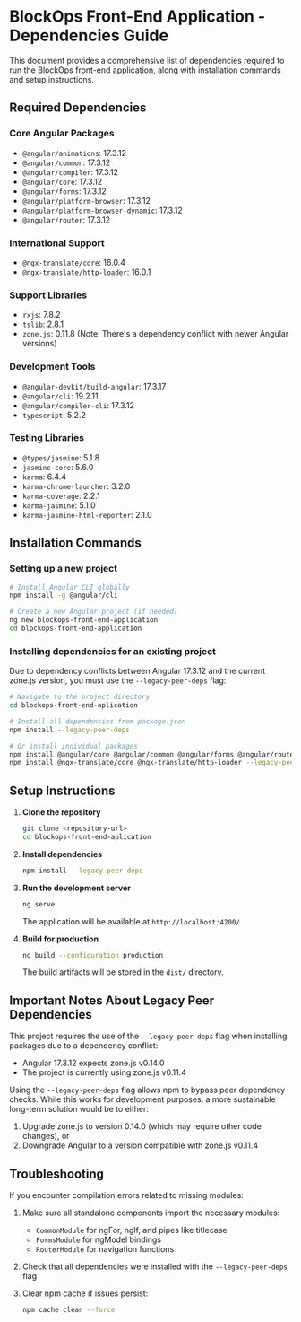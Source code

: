 # BlockOps Front-End Application - Dependencies Guide

This document provides a comprehensive list of dependencies required to run the BlockOps front-end application, along with installation commands and setup instructions.

## Required Dependencies

### Core Angular Packages

- `@angular/animations`: 17.3.12
- `@angular/common`: 17.3.12
- `@angular/compiler`: 17.3.12
- `@angular/core`: 17.3.12
- `@angular/forms`: 17.3.12
- `@angular/platform-browser`: 17.3.12
- `@angular/platform-browser-dynamic`: 17.3.12
- `@angular/router`: 17.3.12

### International Support

- `@ngx-translate/core`: 16.0.4
- `@ngx-translate/http-loader`: 16.0.1

### Support Libraries

- `rxjs`: 7.8.2
- `tslib`: 2.8.1
- `zone.js`: 0.11.8 (Note: There's a dependency conflict with newer Angular versions)

### Development Tools

- `@angular-devkit/build-angular`: 17.3.17
- `@angular/cli`: 19.2.11
- `@angular/compiler-cli`: 17.3.12
- `typescript`: 5.2.2

### Testing Libraries

- `@types/jasmine`: 5.1.8
- `jasmine-core`: 5.6.0
- `karma`: 6.4.4
- `karma-chrome-launcher`: 3.2.0
- `karma-coverage`: 2.2.1
- `karma-jasmine`: 5.1.0
- `karma-jasmine-html-reporter`: 2.1.0

## Installation Commands

### Setting up a new project

```bash
# Install Angular CLI globally
npm install -g @angular/cli

# Create a new Angular project (if needed)
ng new blockops-front-end-application
cd blockops-front-end-application
```

### Installing dependencies for an existing project

Due to dependency conflicts between Angular 17.3.12 and the current zone.js version, you must use the `--legacy-peer-deps` flag:

```bash
# Navigate to the project directory
cd blockops-front-end-aplication

# Install all dependencies from package.json
npm install --legacy-peer-deps

# Or install individual packages
npm install @angular/core @angular/common @angular/forms @angular/router --legacy-peer-deps
npm install @ngx-translate/core @ngx-translate/http-loader --legacy-peer-deps
```

## Setup Instructions

1. **Clone the repository**
   ```bash
   git clone <repository-url>
   cd blockops-front-end-aplication
   ```

2. **Install dependencies**
   ```bash
   npm install --legacy-peer-deps
   ```

3. **Run the development server**
   ```bash
   ng serve
   ```
   The application will be available at `http://localhost:4200/`

4. **Build for production**
   ```bash
   ng build --configuration production
   ```
   The build artifacts will be stored in the `dist/` directory.

## Important Notes About Legacy Peer Dependencies

This project requires the use of the `--legacy-peer-deps` flag when installing packages due to a dependency conflict:

- Angular 17.3.12 expects zone.js v0.14.0
- The project is currently using zone.js v0.11.4

Using the `--legacy-peer-deps` flag allows npm to bypass peer dependency checks. While this works for development purposes, a more sustainable long-term solution would be to either:

1. Upgrade zone.js to version 0.14.0 (which may require other code changes), or
2. Downgrade Angular to a version compatible with zone.js v0.11.4

## Troubleshooting

If you encounter compilation errors related to missing modules:

1. Make sure all standalone components import the necessary modules:
   - `CommonModule` for ngFor, ngIf, and pipes like titlecase
   - `FormsModule` for ngModel bindings
   - `RouterModule` for navigation functions

2. Check that all dependencies were installed with the `--legacy-peer-deps` flag

3. Clear npm cache if issues persist:
   ```bash
   npm cache clean --force
   ```


